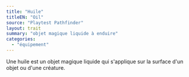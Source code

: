 ```yaml
---
title: "Huile"
titleEN: "Oil"
source: "Playtest Pathfinder"
layout: trait
summary: "objet magique liquide à enduire"
categories:
  - "équipement"
---
```

Une huile est un objet magique liquide qui s'applique sur la surface d'un objet ou d'une créature.
